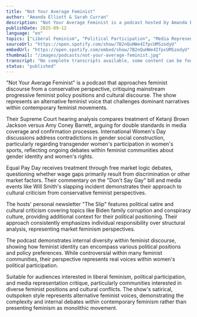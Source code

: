 ```yaml
---
title: "Not Your Average Feminist"
author: "Amanda Elliott & Sarah Curran"
description: "Not Your Average Feminist is a podcast hosted by Amanda Elliott and Sarah Curran, exploring contemporary gender and political issues from a conservative feminist perspective. The show critiques mainstream feminism's progressive policy positions, emphasizing personal responsibility, traditional values, and free market logic. Content covers Supreme Court hearings, transgender movement, Equal Pay Day, workplace culture, and media event commentary, with a sharp, satirical style that has certain influence among conservative female audiences. With a Spotify rating of 5.0 (3 reviews), it positions itself as an alternative feminist voice."
publishDate: 2025-09-12
language: "en"
topics: ["Liberal Feminism", "Political Participation", "Media Representation Critique"]
sourceUrl: "https://open.spotify.com/show/7B2nQuHWe4IfpcUMSzodyU"
embedUrl: "https://open.spotify.com/embed/show/7B2nQuHWe4IfpcUMSzodyU"
thumbnail: "/images/podcasts/not-your-average-feminist.jpg"
transcript: "No complete transcripts available, some content can be found in official newsletter 'The Slip'"
status: "published"
---
```


"Not Your Average Feminist" is a podcast that approaches feminist discourse from a conservative perspective, critiquing mainstream progressive feminist policy positions and cultural discourse. The show represents an alternative feminist voice that challenges dominant narratives within contemporary feminist movements.

Their Supreme Court hearing analysis compares treatment of Ketanji Brown Jackson versus Amy Coney Barrett, arguing for double standards in media coverage and confirmation processes. International Women's Day discussions address contradictions in gender social construction, particularly regarding transgender women's participation in women's sports, reflecting ongoing debates within feminist communities about gender identity and women's rights.

Equal Pay Day receives treatment through free market logic debates, questioning whether wage gaps primarily result from discrimination or other market factors. Their commentary on the "Don't Say Gay" bill and media events like Will Smith's slapping incident demonstrates their approach to cultural criticism from conservative feminist perspectives.

The hosts' personal newsletter "The Slip" features political satire and cultural criticism covering topics like Biden family corruption and conspiracy culture, providing additional context for their political positioning. Their approach consistently emphasizes individual responsibility over structural analysis, representing market feminism perspectives.

The podcast demonstrates internal diversity within feminist discourse, showing how feminist identity can encompass various political positions and policy preferences. While controversial within many feminist communities, their perspective represents real voices within women's political participation.

Suitable for audiences interested in liberal feminism, political participation, and media representation critique, particularly communities interested in diverse feminist positions and cultural conflicts. The show's satirical, outspoken style represents alternative feminist voices, demonstrating the complexity and internal debates within contemporary feminism rather than presenting feminism as monolithic movement.